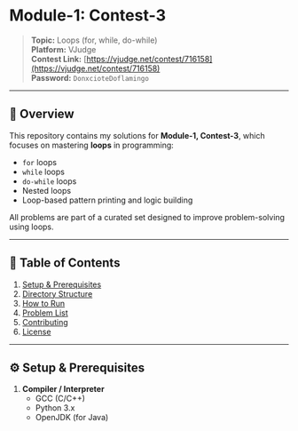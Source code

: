 # Module-1: Contest-3

> **Topic:** Loops (for, while, do-while)  
> **Platform:** VJudge  
> **Contest Link:** [https://vjudge.net/contest/716158](https://vjudge.net/contest/716158)  
> **Password:** `DonxcioteDoflamingo`

---

## 📖 Overview

This repository contains my solutions for **Module-1, Contest-3**, which focuses on mastering **loops** in programming:

- `for` loops  
- `while` loops  
- `do-while` loops  
- Nested loops  
- Loop-based pattern printing and logic building

All problems are part of a curated set designed to improve problem-solving using loops.

---

## 🚀 Table of Contents

1. [Setup & Prerequisites](#setup--prerequisites)  
2. [Directory Structure](#directory-structure)  
3. [How to Run](#how-to-run)  
4. [Problem List](#problem-list)  
5. [Contributing](#contributing)  
6. [License](#license)  

---

## ⚙️ Setup & Prerequisites

1. **Compiler / Interpreter**  
   - GCC (C/C++)  
   - Python 3.x  
   - OpenJDK (for Java)

